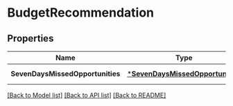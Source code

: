 # BudgetRecommendation

## Properties
Name | Type | Description | Notes
------------ | ------------- | ------------- | -------------
**SevenDaysMissedOpportunities** | [***SevenDaysMissedOpportunities**](SevenDaysMissedOpportunities.md) |  | [default to null]

[[Back to Model list]](../README.md#documentation-for-models) [[Back to API list]](../README.md#documentation-for-api-endpoints) [[Back to README]](../README.md)

